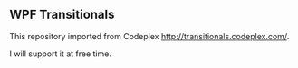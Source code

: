 ## WPF Transitionals

This repository imported from Codeplex http://transitionals.codeplex.com/.


I will support it at free time.

